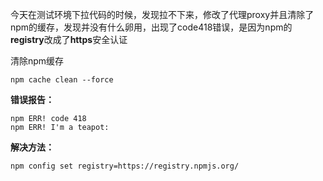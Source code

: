 今天在测试环境下拉代码的时候，发现拉不下来，修改了代理proxy并且清除了npm的缓存，发现并没有什么卵用，出现了code418错误，是因为npm的**registry**改成了**https**安全认证

清除npm缓存
```
npm cache clean --force 
```

**错误报告：**

```
npm ERR! code 418
npm ERR! I'm a teapot:
```


**解决方法：**

```
npm config set registry=https://registry.npmjs.org/
```

